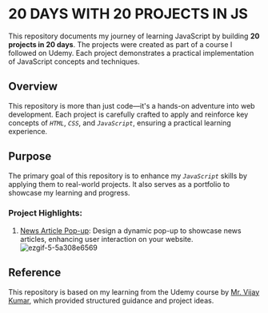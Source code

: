 # 20 DAYS WITH 20 PROJECTS IN JS

This repository documents my journey of learning JavaScript by building **20 projects in 20 days**. The projects were created as part of a course I followed on Udemy. Each project demonstrates a practical implementation of JavaScript concepts and techniques.

## Overview
This repository is more than just code—it's a hands-on adventure into web development. Each project is carefully crafted to apply and reinforce key concepts of *`HTML`*, *`CSS`*, and *`JavaScript`*, ensuring a practical learning experience.

## Purpose
The primary goal of this repository is to enhance my *`JavaScript`* skills by applying them to real-world projects. It also serves as a portfolio to showcase my learning and progress.

### Project Highlights:

1. [News Article Pop-up](https://github.com/Manish-Royan/JavaScript/tree/main/20%20DAYS%20WITH%2020%20PROJECTS%20IN%20JS/%5BPROJECT-1%5D%20News%20Letter%20Application): Design a dynamic pop-up to showcase news articles, enhancing user interaction on your website.
![ezgif-5-5a308e6569](https://github.com/user-attachments/assets/83fe1cd2-0120-4050-a344-24eeeeecaa98)



## Reference
This repository is based on my learning from the Udemy course by [Mr. Vijay Kumar](https://www.udemy.com/course/javascript-20-projects-in-20-days-html-css-javascript/learn/lecture/40895344#overview), which provided structured guidance and project ideas.
